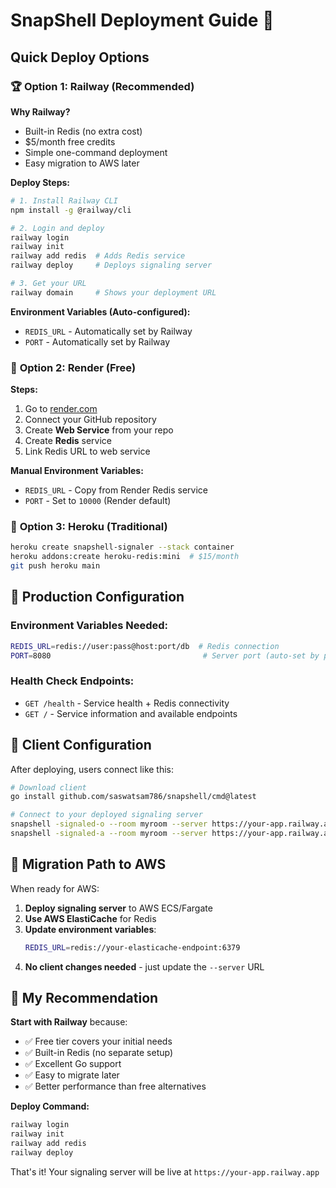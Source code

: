# SnapShell Deployment Guide 🚀

## Quick Deploy Options

### 🏆 **Option 1: Railway (Recommended)**

**Why Railway?**

- Built-in Redis (no extra cost)
- $5/month free credits
- Simple one-command deployment
- Easy migration to AWS later

**Deploy Steps:**

```bash
# 1. Install Railway CLI
npm install -g @railway/cli

# 2. Login and deploy
railway login
railway init
railway add redis  # Adds Redis service
railway deploy     # Deploys signaling server

# 3. Get your URL
railway domain     # Shows your deployment URL
```

**Environment Variables (Auto-configured):**

- `REDIS_URL` - Automatically set by Railway
- `PORT` - Automatically set by Railway

### 🥈 **Option 2: Render (Free)**

**Steps:**

1. Go to [render.com](https://render.com)
2. Connect your GitHub repository
3. Create **Web Service** from your repo
4. Create **Redis** service
5. Link Redis URL to web service

**Manual Environment Variables:**

- `REDIS_URL` - Copy from Render Redis service
- `PORT` - Set to `10000` (Render default)

### 🥉 **Option 3: Heroku (Traditional)**

```bash
heroku create snapshell-signaler --stack container
heroku addons:create heroku-redis:mini  # $15/month
git push heroku main
```

## 🔧 Production Configuration

### Environment Variables Needed:

```bash
REDIS_URL=redis://user:pass@host:port/db  # Redis connection
PORT=8080                                  # Server port (auto-set by platforms)
```

### Health Check Endpoints:

- `GET /health` - Service health + Redis connectivity
- `GET /` - Service information and available endpoints

## 📱 Client Configuration

After deploying, users connect like this:

```bash
# Download client
go install github.com/saswatsam786/snapshell/cmd@latest

# Connect to your deployed signaling server
snapshell -signaled-o --room myroom --server https://your-app.railway.app
snapshell -signaled-a --room myroom --server https://your-app.railway.app
```

## 🔄 Migration Path to AWS

When ready for AWS:

1. **Deploy signaling server** to AWS ECS/Fargate
2. **Use AWS ElastiCache** for Redis
3. **Update environment variables**:
   ```bash
   REDIS_URL=redis://your-elasticache-endpoint:6379
   ```
4. **No client changes needed** - just update the `--server` URL

## 🎯 **My Recommendation**

**Start with Railway** because:

- ✅ Free tier covers your initial needs
- ✅ Built-in Redis (no separate setup)
- ✅ Excellent Go support
- ✅ Easy to migrate later
- ✅ Better performance than free alternatives

**Deploy Command:**

```bash
railway login
railway init
railway add redis
railway deploy
```

That's it! Your signaling server will be live at `https://your-app.railway.app`
